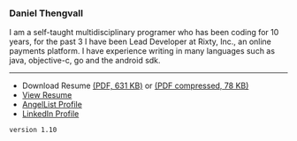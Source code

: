 ### Daniel Thengvall  

I am a self-taught multidisciplinary programer who has been coding for 10 years, for the past 3 I have been Lead Developer at Rixty, Inc., an online payments platform. I have experience writing in many languages such as java, objective-c, go and the android sdk.  

* * *

- Download Resume [(PDF, 631 KB)](https://github.com/DTHENG/resume/raw/master/DanielThengvallResume.pdf) or [(PDF compressed, 78 KB)](https://github.com/DTHENG/resume/raw/master/DanielThengvallResume_compressed.pdf)
- [View Resume](https://github.com/DTHENG/resume/blob/master/resume.txt)
- [AngelList Profile](https://angel.co/daniel-thengvall)
- [LinkedIn Profile](http://lnkd.in/bD6S_7J)

`version 1.10`